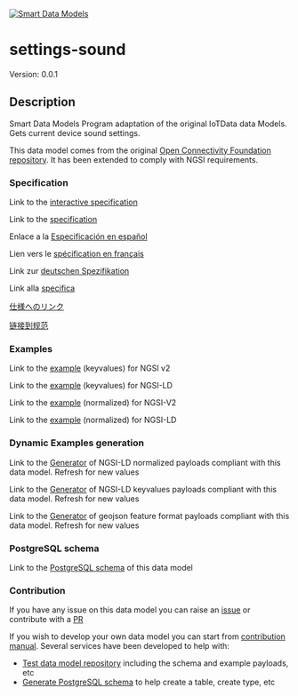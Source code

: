 [![Smart Data Models](https://smartdatamodels.org/wp-content/uploads/2022/01/SmartDataModels_logo.png "Logo")](https://smartdatamodels.org)
# settings-sound
Version: 0.0.1

## Description 

Smart Data Models Program adaptation of the original IoTData data Models. Gets current device sound settings.

This data model comes from the original [Open Connectivity Foundation repository](https://github.com/openconnectivityfoundation/IoTDataModels). It has been extended to comply with NGSI requirements.
### Specification

Link to the [interactive specification](https://swagger.lab.fiware.org/?url=https://smart-data-models.github.io/dataModel.OCF/settings-sound/swagger.yaml)

Link to the [specification](https://github.com/smart-data-models/dataModel.OCF/blob/master/settings-sound/doc/spec.md)

Enlace a la [Especificación en español](https://github.com/smart-data-models/dataModel.OCF/blob/master/settings-sound/doc/spec_ES.md)

Lien vers le [spécification en français](https://github.com/smart-data-models/dataModel.OCF/blob/master/settings-sound/doc/spec_FR.md)

Link zur [deutschen Spezifikation](https://github.com/smart-data-models/dataModel.OCF/blob/master/settings-sound/doc/spec_DE.md)

Link alla [specifica](https://github.com/smart-data-models/dataModel.OCF/blob/master/settings-sound/doc/spec_IT.md)

[仕様へのリンク](https://github.com/smart-data-models/dataModel.OCF/blob/master/settings-sound/doc/spec_JA.md)

[链接到规范](https://github.com/smart-data-models/dataModel.OCF/blob/master/settings-sound/doc/spec_ZH.md)
### Examples

Link to the [example](https://smart-data-models.github.io/dataModel.OCF/settings-sound/examples/example.json) (keyvalues) for NGSI v2

Link to the [example](https://smart-data-models.github.io/dataModel.OCF/settings-sound/examples/example.jsonld) (keyvalues) for NGSI-LD

Link to the [example](https://smart-data-models.github.io/dataModel.OCF/settings-sound/examples/example-normalized.json) (normalized) for NGSI-V2

Link to the [example](https://smart-data-models.github.io/dataModel.OCF/settings-sound/examples/example-normalized.jsonld) (normalized) for NGSI-LD
### Dynamic Examples generation

Link to the [Generator](https://smartdatamodels.org/extra/ngsi-ld_generator.php?schemaUrl=https://raw.githubusercontent.com/smart-data-models/dataModel.OCF/master/settings-sound/schema.json&email=info@smartdatamodels.org) of NGSI-LD normalized payloads compliant with this data model. Refresh for new values

Link to the [Generator](https://smartdatamodels.org/extra/ngsi-ld_generator_keyvalues.php?schemaUrl=https://raw.githubusercontent.com/smart-data-models/dataModel.OCF/master/settings-sound/schema.json&email=info@smartdatamodels.org) of NGSI-LD keyvalues payloads compliant with this data model. Refresh for new values

Link to the [Generator](https://smartdatamodels.org/extra/geojson_features_generator.php?schemaUrl=https://raw.githubusercontent.com/smart-data-models/dataModel.OCF/master/settings-sound/schema.json&email=info@smartdatamodels.org) of geojson feature format payloads compliant with this data model. Refresh for new values
### PostgreSQL schema

Link to the [PostgreSQL schema](https://github.com/smart-data-models/dataModel.OCF/blob/master/settings-sound/schema.sql) of this data model
### Contribution

 If you have any issue on this data model you can raise an [issue](https://github.com/smart-data-models/dataModel.OCF/issues)  or contribute with a [PR](https://github.com/smart-data-models/dataModel.OCF/pulls)

 If you wish to develop your own data model you can start from [contribution manual](https://bit.ly/contribution_manual). Several services have been developed to help with: 
 - [Test data model repository](https://smartdatamodels.org/index.php/data-models-contribution-api/) including the schema and example payloads, etc
 - [Generate PostgreSQL schema](https://smartdatamodels.org/index.php/sql-service/) to help create a table, create type, etc